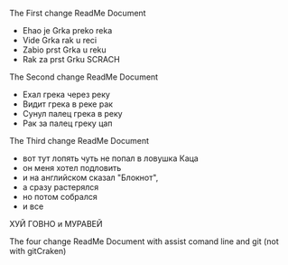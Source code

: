 The First change ReadMe Document
- Ehao je Grka preko reka
- Vide Grka rak u reci
- Zabio prst Grka u reku
- Rak za prst Grku SCRACH


The Second change ReadMe Document
- Ехал грека через реку
- Видит грека в реке рак
- Сунул палец грека в реку
- Рак за палец греку цап


The Third change ReadMe Document

- вот тут лопять чуть не попал в ловушка Каца
- он меня хотел подловить
- и на английском сказал "Блокнот",
- а сразу растерялся
- но потом собрался
- и все


ХУЙ ГОВНО и МУРАВЕЙ

The four change ReadMe Document with assist comand line and git (not with gitCraken)


